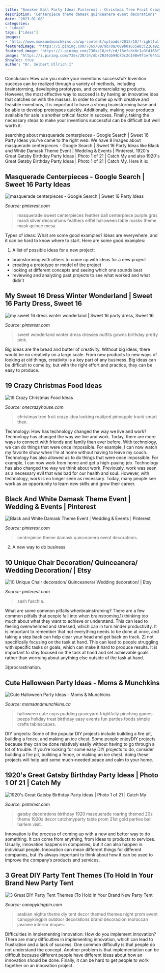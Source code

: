 ```yaml
---
title: "Sneaker Ball Party Ideas Pinterest : Christmas Tree Fruit Crazy Idea Looking Realized Pineapple Trunk Smart Then"
description: "Centerpiece theme damask quinceanera event decorations"
date: "2023-01-08"
categories:
- "ideas"
tags: ["ideas"]
images:
- "http://www.momsandmunchkins.ca/wp-content/uploads/2013/10/frightfully-cute.jpg"
featuredImage: "https://i.pinimg.com/736x/08/9b/0a/089b0a655e83c216a9215c6e91359f2e.jpg"
featured_image: "https://i.pinimg.com/736x/18/ef/cd/18efcdc0c1a9f4163f7fce01a3fb2093.jpg"
image: "https://i.pinimg.com/736x/20/34/db/2034db94b73c2d148e9fbef6441af265.jpg"
ShowToc: true
author: "Dr. Delbert Ullrich I"
---
```



Conclusion: How can you make your inventions successful?
Invention success can be realized through a variety of methods, including brainstorming, developing prototypes, and commercializing products. However, the most effective way to succeed is by having an innovative idea that catches on with the masses. In order to come up with creative and feasible inventions, it is important to have a strong brainstorming base and be able to develop prototypes quickly. Additionally, making your products available for sale is another critical factor in success. Finally, taking the necessary steps to make your inventions successful can be difficult but well worth it.

	

		
searching about masquerade centerpieces - Google Search | Sweet 16 Party Ideas you've came to the right web. We have 8 Images about masquerade centerpieces - Google Search | Sweet 16 Party Ideas like Black and White Damask Theme Event | Wedding &amp; Events | Pinterest, 1920&#039;s Great Gatsby Birthday Party Ideas | Photo 1 of 21 | Catch My and also 1920&#039;s Great Gatsby Birthday Party Ideas | Photo 1 of 21 | Catch My. Here it is:
		
    
## Masquerade Centerpieces - Google Search | Sweet 16 Party Ideas

<img loading=lazy src="https://s-media-cache-ak0.pinimg.com/736x/b4/34/f9/b434f9d96cb885c2b44040ee05831e01.jpg" onerror="this.onerror=null;this.src='https://tse1.mm.bing.net/th?id=OIP.S4a82vb_cQFDihI8HUV6sAHaLH&amp;pid=15.1';" alt="masquerade centerpieces - Google Search | Sweet 16 Party Ideas">

_Source: pinterest.com_

>masquerade sweet centerpieces feather ball centerpiece purple gras mardi silver decorations feathers eiffel halloween table masks theme mask quince mesa. 

	

Types of ideas: What are some good examples?
Ideas are everywhere, and it can be hard to know where to start. Here are some good examples:
1. A list of possible ideas for a new project: 
- brainstorming with others to come up with ideas for a new project 
- creating a prototype or model of the project 
- looking at different concepts and seeing which one sounds best 
- reviewing and analyzing past projects to see what worked and what didn't 

    
## My Sweet 16 Dress Winter Wonderland | Sweet 16 Party Dress, Sweet 16

<img loading=lazy src="https://i.pinimg.com/736x/18/ef/cd/18efcdc0c1a9f4163f7fce01a3fb2093.jpg" onerror="this.onerror=null;this.src='https://tse2.mm.bing.net/th?id=OIP.2Eb7TbgZH5DxwKGsGm6ZzQHaNK&amp;pid=15.1';" alt="my sweet 16 dress winter wonderland | Sweet 16 party dress, Sweet 16">

_Source: pinterest.com_

>sweet wonderland winter dress dresses outfits gowns birthday pretty pink. 

	

Big ideas are the bread and butter of creativity. Without big ideas, there would be no creativity on a large scale. From new products to new ways of looking at old things, creativity is a key part of any business. Big ideas can be difficult to come by, but with the right effort and practice, they can be easy to produce.

    
## 19 Crazy Christmas Food Ideas

<img loading=lazy src="https://cdn.onecrazyhouse.com/wp-content/uploads/2016/10/fruit-christmas-tree.png" onerror="this.onerror=null;this.src='https://tse1.mm.bing.net/th?id=OIP.w_d-pJa0GqDvekSqQr8veAHaLL&amp;pid=15.1';" alt="19 Crazy Christmas Food Ideas">

_Source: onecrazyhouse.com_

>christmas tree fruit crazy idea looking realized pineapple trunk smart then. 

	

Technology: How has technology changed the way we live and work?
Technology has changed the way we live and work. Today, there are more ways to connect with friends and family than ever before. With technology, we can do things that were once impossible. For example, I can now watch my favorite show when I’m at home without having to leave my couch. Technology has also allowed us to do things that were once impossible. For example, I can now work from home and get a high-paying job. Technology has also changed the way we think about work. Previously, work was seen as a necessary evil that was bad for our health and soul. However, with technology, work is no longer seen as necessary. Today, many people see work as an opportunity to learn new skills and grow their career.

    
## Black And White Damask Theme Event | Wedding &amp; Events | Pinterest

<img loading=lazy src="https://i.pinimg.com/736x/97/a4/ac/97a4ac85c2380c46011a10e9fd9a8a1a--bling-centerpiece-centerpieces.jpg?b=t" onerror="this.onerror=null;this.src='https://tse4.mm.bing.net/th?id=OIP.issV3WT5URS3XELa0Rp4tQAAAA&amp;pid=15.1';" alt="Black and White Damask Theme Event | Wedding &amp; Events | Pinterest">

_Source: pinterest.com_

>centerpiece theme damask quinceanera event decorations. 

	

2. A new way to do business 

    
## 10 Unique Chair Decoration/ Quinceanera/ Wedding Decoration/ | Etsy

<img loading=lazy src="https://i.pinimg.com/736x/20/34/db/2034db94b73c2d148e9fbef6441af265.jpg" onerror="this.onerror=null;this.src='https://tse2.mm.bing.net/th?id=OIP.YbcPA6V3HCQBL1YNz_kvBgHaHa&amp;pid=15.1';" alt="10 Unique Chair decoration/ Quinceanera/ Wedding decoration/ | Etsy">

_Source: pinterest.com_

>sash fuschia. 

	

What are some common pitfalls whenbrainstroming?
There are a few common pitfalls that people fall into when brainstroming.1) thinking too much about what they want to achieve or understand. This can lead to feeling overwhelmed and stressed, which can in turn hinder productivity. It is important to remember that not everything needs to be done at once, and taking a step back can help clear your head and get back on track.
2) not specifically focusing on the task at hand. This can lead to people struggling with specific tasks or goals, which can make it hard to produce results. It is important to stay focused on the task at hand and set achievable goals rather than worrying about anything else outside of the task at hand.

3)procrastination.

    
## Cute Halloween Party Ideas - Moms &amp; Munchkins

<img loading=lazy src="http://www.momsandmunchkins.ca/wp-content/uploads/2013/10/frightfully-cute.jpg" onerror="this.onerror=null;this.src='https://tse3.mm.bing.net/th?id=OIP.vqPDVJ7atUJq_ykjT9oS5QAAAA&amp;pid=15.1';" alt="Cute Halloween Party Ideas - Moms &amp; Munchkins">

_Source: momsandmunchkins.ca_

>halloween cute cups pudding graveyard frightfully pinching games peeps holiday treat birthday easy events fun parties foods simple crafts tablescapes. 

	

DIY projects: Some of the popular DIY projects include building a fire pit, building a fence, and making an ice chest.
Some people enjoyDIY projects because they can be done relatively easily without having to go through a lot of trouble. If you're looking for some easy DIY projects to do, consider building a fire pit, building a fence, or making an ice chest. doing these projects will help add some much-needed peace and calm to your home.

    
## 1920&#039;s Great Gatsby Birthday Party Ideas | Photo 1 Of 21 | Catch My

<img loading=lazy src="https://i.pinimg.com/736x/08/9b/0a/089b0a655e83c216a9215c6e91359f2e.jpg" onerror="this.onerror=null;this.src='https://tse3.mm.bing.net/th?id=OIP.UFLaCX6WwXoDs1OgiF_x4AHaLG&amp;pid=15.1';" alt="1920&#039;s Great Gatsby Birthday Party Ideas | Photo 1 of 21 | Catch My">

_Source: pinterest.com_

>gatsby decorations birthday 1920 masquerade roaring themed 20s theme 1920s decor catchmyparty table prom 21st gold parties ball harlem visit. 

	

Innovation is the process of coming up with a new and better way to do something. It can come from anything, from ideas to products to services. Usually, innovation happens in companies, but it can also happen in individual people. Innovation can mean different things for different companies, but it’s always important to think about how it can be used to improve the company’s products and services.

    
## 3 Great DIY Party Tent Themes (To Hold In Your Brand New Party Tent

<img loading=lazy src="http://canopykingpin.com/wp-content/uploads/2015/03/IMG_8467.jpg" onerror="this.onerror=null;this.src='https://tse3.mm.bing.net/th?id=OIP.xNX1mn13Hi_oHhudRUubnQHaFj&amp;pid=15.1';" alt="3 Great DIY Party Tent Themes (To Hold In Your Brand New Party Tent">

_Source: canopykingpin.com_

>arabian nights theme diy tent decor themed themes night prom event canopykingpin outdoor decorations brand decoracion moroccan jasmine interior drapes. 

	

Difficulties in Implementing Innovation: How do you implement innovation?
There are many difficulties in implementing innovation, which can lead to frustration and a lack of success. One common difficulty is that people do not understand the concept. Another problem is that implementation can be difficult because different people have different ideas about how an innovation should be done. Finally, it can be hard to get people to work together on an innovation project.

